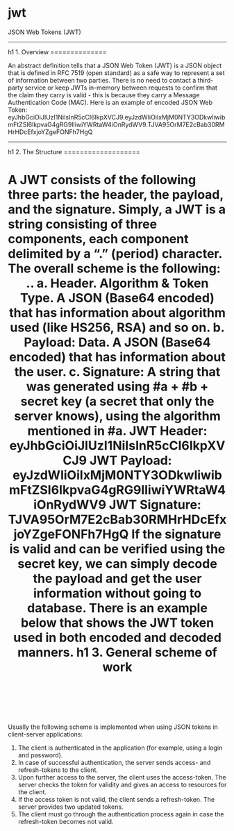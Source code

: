 # jwt
JSON Web Tokens (JWT)
<hr>
h1 1.	Overview
==============

An abstract definition tells that a JSON Web Token (JWT) is a JSON object that is defined in RFC 7519 (open standard) as a safe way to represent a set of information between two parties.
There is no need to contact a third-party service or keep JWTs in-memory between requests to confirm that the claim they carry is valid - this is because they carry a Message Authentication Code (MAC).
Here is an example of encoded JSON Web Token:
eyJhbGciOiJIUzI1NiIsInR5cCI6IkpXVCJ9.eyJzdWIiOiIxMjM0NTY3ODkwIiwibmFtZSI6IkpvaG4gRG9lIiwiYWRtaW4iOnRydWV9.TJVA95OrM7E2cBab30RMHrHDcEfxjoYZgeFONFh7HgQ
<hr>
h1 2.	The Structure
===================

A JWT consists of the following three parts: the header, the payload, and the signature.
Simply, a JWT is a string consisting of three components, each component delimited by a “.” (period) character.
The overall scheme is the following: <header>.<payload>.<signature>
a.	Header. Algorithm & Token Type. A JSON (Base64 encoded) that has information about algorithm used (like HS256, RSA) and so on.
b.	Payload: Data. A JSON (Base64 encoded) that has information about the user.
c.	Signature: A string that was generated using #a + #b + secret key (a secret that only the server knows), using the algorithm mentioned in #a.
JWT Header:
eyJhbGciOiJIUzI1NiIsInR5cCI6IkpXVCJ9
JWT Payload: eyJzdWIiOiIxMjM0NTY3ODkwIiwibmFtZSI6IkpvaG4gRG9lIiwiYWRtaW4iOnRydWV9
JWT Signature:
TJVA95OrM7E2cBab30RMHrHDcEfxjoYZgeFONFh7HgQ
If the signature is valid and can be verified using the secret key, we can simply decode the payload and get the user information without going to database.
There is an example below that shows the JWT token used in both encoded and decoded manners.
h1 3.	General scheme of work
============================
Usually the following scheme is implemented when using JSON tokens in client-server applications:
1.	The client is authenticated in the application (for example, using a login and password).
2.	In case of successful authentication, the server sends access- and refresh-tokens to the client.
3.	Upon further access to the server, the client uses the access-token. The server checks the token for validity and gives an access to resources for the client.
4.	If the access token is not valid, the client sends a refresh-token. The server provides two updated tokens.
5.	The client must go through the authentication process again in case the refresh-token becomes not valid.
